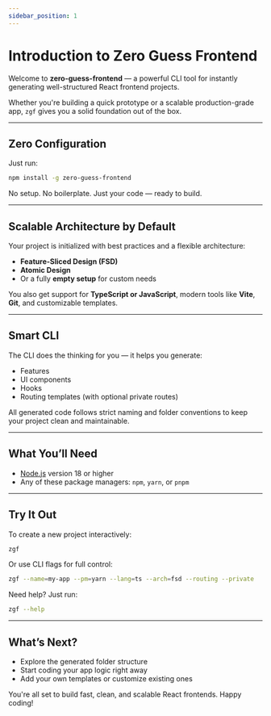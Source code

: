 ```yaml
---
sidebar_position: 1
---
```


# Introduction to Zero Guess Frontend

Welcome to **zero-guess-frontend** — a powerful CLI tool for instantly generating well-structured React frontend projects.

Whether you're building a quick prototype or a scalable production-grade app, `zgf` gives you a solid foundation out of the box.

---

## Zero Configuration

Just run:

```bash
npm install -g zero-guess-frontend
```

No setup. No boilerplate. Just your code — ready to build.

---

## Scalable Architecture by Default

Your project is initialized with best practices and a flexible architecture:

- **Feature-Sliced Design (FSD)**
- **Atomic Design**
- Or a fully **empty setup** for custom needs

You also get support for **TypeScript or JavaScript**, modern tools like **Vite**, **Git**, and customizable templates.

---

## Smart CLI

The CLI does the thinking for you — it helps you generate:

- Features
- UI components
- Hooks
- Routing templates (with optional private routes)

All generated code follows strict naming and folder conventions to keep your project clean and maintainable.

---

## What You’ll Need

- [Node.js](https://nodejs.org/) version 18 or higher
- Any of these package managers: `npm`, `yarn`, or `pnpm`

---

## Try It Out

To create a new project interactively:

```bash
zgf
```

Or use CLI flags for full control:

```bash
zgf --name=my-app --pm=yarn --lang=ts --arch=fsd --routing --private
```

Need help? Just run:

```bash
zgf --help
```

---

## What’s Next?

- Explore the generated folder structure
- Start coding your app logic right away
- Add your own templates or customize existing ones

You're all set to build fast, clean, and scalable React frontends. Happy coding!
